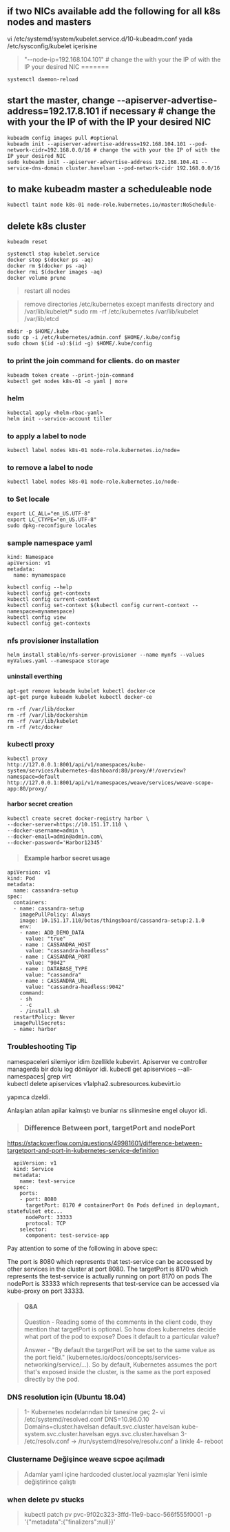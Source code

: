 ## if two NICs available add the following for all k8s nodes and masters
vi /etc/systemd/system/kubelet.service.d/10-kubeadm.conf yada  /etc/sysconfig/kubelet içerisine

> "--node-ip=192.168.104.101"  # change the with your the IP of with the IP your desired NIC
=======

```
systemctl daemon-reload
```

## start the master, change --apiserver-advertise-address=192.17.8.101 if necessary # change the with your the IP of with the IP your desired NIC
```console
kubeadm config images pull #optional
kubeadm init --apiserver-advertise-address=192.168.104.101 --pod-network-cidr=192.168.0.0/16 # change the with your the IP of with the IP your desired NIC
sudo kubeadm init --apiserver-advertise-address 192.168.104.41 --service-dns-domain cluster.havelsan --pod-network-cidr 192.168.0.0/16
```
## to make kubeadm master a scheduleable node 
```
kubectl taint node k8s-01 node-role.kubernetes.io/master:NoSchedule-
```

## delete k8s cluster
```
kubeadm reset

systemctl stop kubelet.service    
docker stop $(docker ps -aq)
docker rm $(docker ps -aq)
docker rmi $(docker images -aq)
docker volume prune
```
>restart all nodes

>remove directories /etc/kubernetes except manifests directory and /var/lib/kubelet/*
>sudo rm -rf /etc/kubernetes /var/lib/kubelet /var/lib/etcd             
```
mkdir -p $HOME/.kube
sudo cp -i /etc/kubernetes/admin.conf $HOME/.kube/config
sudo chown $(id -u):$(id -g) $HOME/.kube/config
```
### to print the join command for clients. do on master
```
kubeadm token create --print-join-command
kubectl get nodes k8s-01 -o yaml | more
```

### helm
```
kubectal apply <helm-rbac-yaml>
helm init --service-account tiller
```

### to apply a label to node 
```
kubectl label nodes k8s-01 node-role.kubernetes.io/node=
```

### to remove a label to node 
```
kubectl label nodes k8s-01 node-role.kubernetes.io/node-
```
### to Set locale
```
export LC_ALL="en_US.UTF-8"
export LC_CTYPE="en_US.UTF-8"
sudo dpkg-reconfigure locales
```
### sample namespace yaml

```
kind: Namespace
apiVersion: v1
metadata:
  name: mynamespace
```
```
kubectl config --help
kubectl config get-contexts
kubectl config current-context
kubectl config set-context $(kubectl config current-context --namespace=mynamespace)
kubectl config view
kubectl config get-contexts
```

### nfs provisioner installation
```
helm install stable/nfs-server-provisioner --name mynfs --values myValues.yaml --namespace storage
```

#### uninstall everthing ####

```
apt-get remove kubeadm kubelet kubectl docker-ce
apt-get purge kubeadm kubelet kubectl docker-ce

rm -rf /var/lib/docker
rm -rf /var/lib/dockershim
rm -rf /var/lib/kubelet
rm -rf /etc/docker
```
### kubectl proxy

```
kubectl proxy
http://127.0.0.1:8001/api/v1/namespaces/kube-system/services/kubernetes-dashboard:80/proxy/#!/overview?namespace=default
http://127.0.0.1:8001/api/v1/namespaces/weave/services/weave-scope-app:80/proxy/
```

#### harbor secret creation ####
```
kubectl create secret docker-registry harbor \           
--docker-server=https://10.151.17.110 \
--docker-username=admin \
--docker-email=admin@admin.com\
--docker-password='Harbor12345'
```
> #### Example harbor secret usage ####

```
apiVersion: v1
kind: Pod
metadata:
  name: cassandra-setup
spec:
  containers:
  - name: cassandra-setup
    imagePullPolicy: Always
    image: 10.151.17.110/botas/thingsboard/cassandra-setup:2.1.0
    env:
    - name: ADD_DEMO_DATA
      value: "true"
    - name : CASSANDRA_HOST
      value: "cassandra-headless"
    - name : CASSANDRA_PORT
      value: "9042"
    - name : DATABASE_TYPE
      value: "cassandra"
    - name : CASSANDRA_URL
      value: "cassandra-headless:9042"
    command:
    - sh
    - -c
    - /install.sh
  restartPolicy: Never
  imagePullSecrets:
  - name: harbor
```

### Troubleshooting Tip
namespaceleri silemiyor idim özellikle kubevirt. Apiserver ve controller managerda bir dolu log dönüyor idi.
kubectl get apiservices --all-namespaces| grep virt  
kubectl delete apiservices v1alpha2.subresources.kubevirt.io

yapınca dzeldi.

Anlaşılan atılan apilar kalmıştı ve bunlar ns silinmesine engel oluyor idi.

> ### Difference Between port, targetPort and nodePort
https://stackoverflow.com/questions/49981601/difference-between-targetport-and-port-in-kubernetes-service-definition
```
  apiVersion: v1
  kind: Service
  metadata:
    name: test-service
  spec:
    ports:
    - port: 8080
      targetPort: 8170 # containerPort On Pods defined in deploymant, statefulset etc...
      nodePort: 33333
      protocol: TCP 
    selector:
      component: test-service-app
```
Pay attention to some of the following in above spec:

The port is 8080 which represents that test-service can be accessed by other services in the cluster at port 8080. The targetPort is 8170 which represents the test-service is actually running on port 8170 on pods The nodePort is 33333 which represents that test-service can be accessed via kube-proxy on port 33333.

> #### Q&A 
> Question - Reading some of the comments in the client code, they mention that targetPort is optional. So how does kubernetes decide what port of the pod to expose? Does it default to a particular value?
> 
> Answer - "By default the targetPort will be set to the same value as the port field." (kubernetes.io/docs/concepts/services-networking/service/…). So by default, Kubernetes assumes the port that's exposed inside the cluster, is the same as the port exposed directly by the pod.
>

### DNS resolution için  (Ubuntu 18.04)
> 1- Kubernetes nodelarından bir tanesine geç
> 2- vi /etc/systemd/resolved.conf
>    DNS=10.96.0.10
>    Domains=cluster.havelsan default.svc.cluster.havelsan kube-system.svc.cluster.havelsan egys.svc.cluster.havelsan
> 3-  /etc/resolv.conf -> /run/systemd/resolve/resolv.conf a linkle
> 4- reboot

### Clustername Değişince weave scpoe açılmadı
> Adamlar yaml içine hardcoded cluster.local yazmışlar 
> Yeni isimle değiştirince çalıştı

### when delete pv stucks

> kubectl patch pv pvc-9f02c323-3ffd-11e9-bacc-566f555f0001 -p '{"metadata":{"finalizers":null}}'

